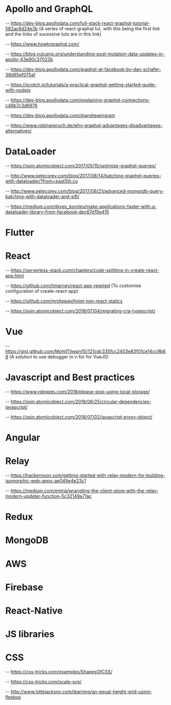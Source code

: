 # Apollo and GraphQL

-- https://dev-blog.apollodata.com/full-stack-react-graphql-tutorial-582ac8d24e3b  (A series of react-graphql tut, with this being the first link and the links of sucessive tuts are in this link)

-- https://www.howtographql.com/

-- https://blog.vulcanjs.org/understanding-post-mutation-data-updates-in-apollo-43e90c37023b

-- https://dev-blog.apollodata.com/graphql-at-facebook-by-dan-schafer-38d65ef075af

-- https://scotch.io/tutorials/a-practical-graphql-getting-started-guide-with-nodejs

-- https://dev-blog.apollodata.com/explaining-graphql-connections-c48b7c3d6976

-- https://dev-blog.apollodata.com/@andrewingram

-- https://www.robinwieruch.de/why-graphql-advantages-disadvantages-alternatives/

# DataLoader

-- https://spin.atomicobject.com/2017/05/15/optimize-graphql-queries/

-- http://www.petecorey.com/blog/2017/08/14/batching-graphql-queries-with-dataloader/?from=east5th.co

-- http://www.petecorey.com/blog/2017/08/21/advanced-mongodb-query-batching-with-dataloader-and-sift/

-- https://medium.com/@ven_korolev/make-applications-faster-with-a-dataloader-library-from-facebook-dec67d15e415

# Flutter


# React

-- https://serverless-stack.com/chapters/code-splitting-in-create-react-app.html

-- https://github.com/timarney/react-app-rewired (To customise configuration of create-react-app)

-- https://github.com/mridgway/hoist-non-react-statics

-- https://spin.atomicobject.com/2018/07/04/migrating-cra-typescript/

# Vue

-- https://gist.github.com/MohitTilwani15/121cdc335fcc2403e83f01ce14cc9b69 (A solution to use debugger in v-for for VueJS)

# Javascript and Best practices

-- https://www.rdegges.com/2018/please-stop-using-local-storage/

-- https://spin.atomicobject.com/2018/06/25/circular-dependencies-javascript/

-- https://spin.atomicobject.com/2018/07/02/javascript-proxy-object/

# Angular

# Relay

-- https://hackernoon.com/getting-started-with-relay-modern-for-building-isomorphic-web-apps-ae049e4e23c1

-- https://medium.com/entria/wrangling-the-client-store-with-the-relay-modern-updater-function-5c32149a71ac

# Redux

# MongoDB

# AWS

# Firebase

# React-Native

# JS libraries

# CSS

-- https://css-tricks.com/examples/ShapesOfCSS/

-- https://css-tricks.com/scale-svg/

-- http://www.lottejackson.com/learning/an-equal-height-grid-using-flexbox


